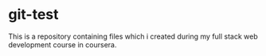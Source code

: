 # git-test
This is a repository containing files which i created during my full stack web development course in coursera.
